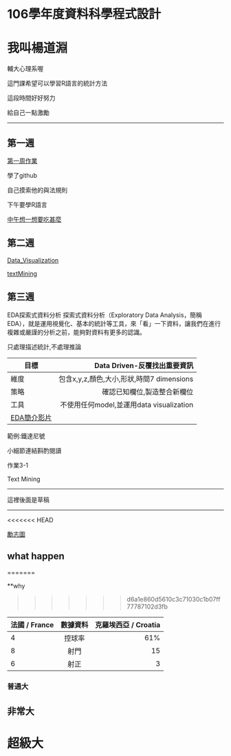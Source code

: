 # 106學年度資料科學程式設計

# 我叫楊道淵

輔大心理系喔

這門課希望可以學習R語言的統計方法

這段時間好好努力

給自己一點激勵

---


## 第一週

[第一周作業](https://bearhugdao.github.io/CSX_RProject_summer_2018/week1/Rarkdown2.html)

學了github

自己摸索他的與法規則

下午要學R語言

[中午想一想要吃甚麼](https://cw1.tw/CH/images/content_images/705ed175-512c-4daf-b93d-41a1fc8ca783.jpg)

## 第二週

[Data_Visualization](https://bearhugdao.github.io/CSX_RProject_summer_2018/week2/Data_Visualization.html)

[textMining](https://bearhugdao.github.io/CSX_RProject_summer_2018/week2/textMining.html)

## 第三週

EDA探索式資料分析
探索式資料分析（Exploratory Data Analysis，簡稱 EDA），就是運用視覺化、基本的統計等工具，來「看」一下資料，讓我們在進行複雜或嚴謹的分析之前，能夠對資料有更多的認識。

只處理描述統計,不處理推論

|目標  | Data Driven-反覆找出重要資訊 |
| ------------- | -----:|
| 維度 |包含x,y,z,顏色,大小,形狀,時間7 dimensions|
|策略| 確認已知欄位,製造整合新欄位    |
|工具| 不使用任何model,並運用data visualization |
|[EDA簡介影片](https://youtu.be/NEvuulahg2g)|

範例:鐵達尼號

小細節連結斟酌閱讀

作業3-1

Text Mining



---

這裡後面是草稿

___



<<<<<<< HEAD

[勵志圖](https://i.imgur.com/UY45fdw.jpg)

## what happen

=======

**why

>>>>>>> d6a1e860d5610c3c71030c1b07ff77787102d3fb

|法國 / France  | 數據資料       | 克羅埃西亞 / Croatia |
| ------------- |:-------------:| -----:|
| 4    |控球率| 61%|
| 8     | 射門    |   15 |
| 6 | 射正      |   3 |

### 普通大
## 非常大
# 超級大
